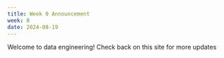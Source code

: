 ```yaml
---
title: Week 0 Announcement
week: 0
date: 2024-08-19
---
```


Welcome to data engineering! Check back on this site for more updates